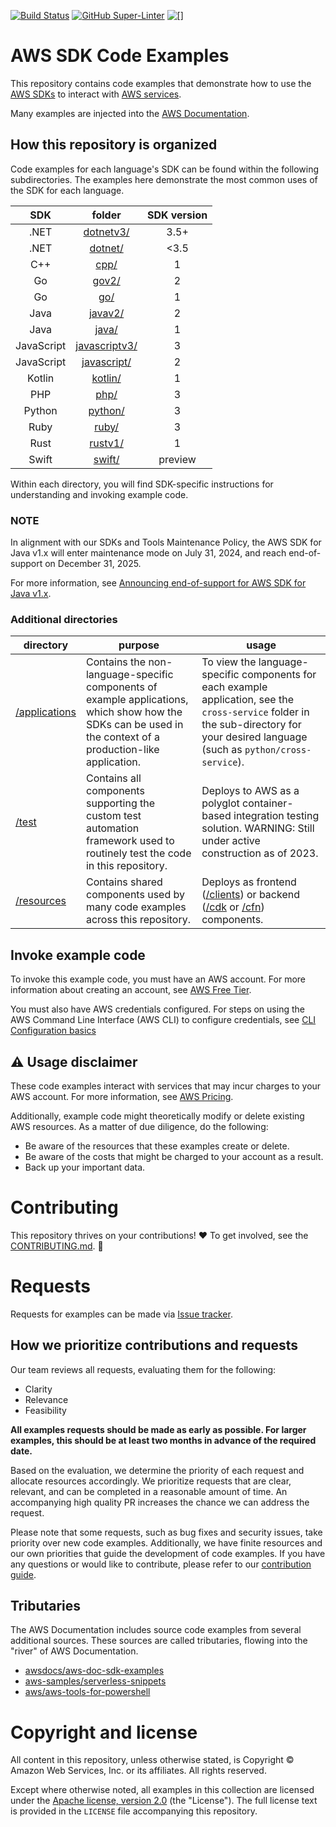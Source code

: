 [![Build Status](https://github.com/aws/aws-sdk-ruby/workflows/CI/badge.svg)](https://github.com/awsdocs/aws-doc-sdk-examples/actions)
[![GitHub Super-Linter](https://github.com/awsdocs/aws-doc-sdk-examples/actions/workflows/super-linter.yml/badge.svg)](https://github.com/marketplace/actions/super-linter)
![[]](https://img.shields.io/badge/license-MIT%2FApache--2.0-blue)
 
# AWS SDK Code Examples

This repository contains code examples that demonstrate how to use the [AWS SDKs](https://aws.amazon.com/developer/tools/) to interact with [AWS services](https://aws.amazon.com/products).

Many examples are injected into the [AWS Documentation](https://docs.aws.amazon.com).

## How this repository is organized
 
Code examples for each language's SDK can be found within the following subdirectories. The examples here demonstrate the most common uses of the SDK for each language.

|     SDK    |       folder      | SDK version |
|:----------:|:-----------------:|:-----------:|
| .NET       | [dotnetv3/](dotnetv3)         | 3.5+        |
| .NET       | [dotnet/](.dotnet)           | <3.5        |
| C++        | [cpp/](cpp)              | 1           |
| Go         | [gov2/](gov2)            | 2           |
| Go         | [go/](go)               | 1           |
| Java       | [javav2/](javav2)           | 2           |
| Java       | [java/](java)             | 1           |
| JavaScript | [javascriptv3/](javascriptv3)     | 3           |
| JavaScript | [javascript/](javascriptv)       | 2           |
| Kotlin     | [kotlin/](kotlin)           | 1             |
| PHP        | [php/](php)              | 3           |
| Python     | [python/](python)           | 3           |
| Ruby       | [ruby/](ruby)             | 3           |
| Rust       | [rustv1/](rustv1) | 1             |
| Swift      | [swift/](swift)            | preview           |

Within each directory, you will find SDK-specific instructions for understanding and invoking example code.

### NOTE
In alignment with our SDKs and Tools Maintenance Policy, the AWS SDK for Java v1.x will enter maintenance mode on July 31, 2024, and reach end-of-support on December 31, 2025.

For more information, see [Announcing end-of-support for AWS SDK for Java v1.x](https://aws.amazon.com/blogs/developer/announcing-end-of-support-for-aws-sdk-for-java-v1-x-on-december-31-2025/).


### Additional directories

| directory                     | purpose                                                                                                                                                     | usage                                                                                                                                                                                  |
|-------------------------------|-------------------------------------------------------------------------------------------------------------------------------------------------------------|----------------------------------------------------------------------------------------------------------------------------------------------------------------------------------------|
| [/applications](applications) | Contains the non-language-specific components of example applications, which show how the SDKs can be used in the context of a production-like application. | To view the language-specific components for each example application, see the `cross-service` folder in the sub-directory for your desired language (such as `python/cross-service`). |
| [/test](test)                 | Contains all components supporting the custom test automation framework used to routinely test the code in this repository.                                 | Deploys to AWS as a polyglot container-based integration testing solution. WARNING: Still under active construction as of 2023.                                                        |
| [/resources](resources)       | Contains shared components used by many code examples across this repository.                                                                               | Deploys as frontend ([/clients](/resources/clients)) or backend ([/cdk](/resources/cdk) or [/cfn](/resources/cfn)) components.                                                         


## Invoke example code

To invoke this example code, you must have an AWS account. For more information about creating an account, see [AWS Free Tier](https://aws.amazon.com/free/).

You must also have AWS credentials configured. For steps on using the AWS Command Line Interface (AWS CLI) to configure credentials, see [CLI Configuration basics](https://docs.aws.amazon.com/cli/latest/userguide/cli-configure-quickstart.html)

## ⚠️ Usage disclaimer

These code examples interact with services that may incur charges to your AWS account. For more information, see [AWS Pricing](https://aws.amazon.com/pricing/).

Additionally, example code might theoretically modify or delete existing AWS resources. As a matter of due diligence, do the following:

- Be aware of the resources that these examples create or delete.
- Be aware of the costs that might be charged to your account as a result.
- Back up your important data.

# Contributing

This repository thrives on your contributions! ❤️ To get involved, see the [CONTRIBUTING.md](CONTRIBUTING.md). 🙏

# Requests

Requests for examples can be made via [Issue tracker](https://github.com/awsdocs/aws-doc-sdk-examples/issues/new?assignees=octocat&labels=type%2Fenhancement&projects=&template=enhancement.yaml&title=%5BEnhancement%5D%3A+%3CDESCRIPTIVE+TITLE+HERE%3E).

## How we prioritize contributions and requests
Our team reviews all requests, evaluating them for the following:
- Clarity
- Relevance
- Feasibility

**All examples requests should be made as early as possible. For larger examples, this should be at least two months in advance of the required date.**

Based on the evaluation, we determine the priority of each request and allocate resources accordingly. We prioritize requests that are clear, relevant, and can be completed in a reasonable amount of time. An accompanying high quality PR increases the chance we can address the request.

Please note that some requests, such as bug fixes and security issues, take priority over new code examples. Additionally, we have finite resources and our own priorities that guide the development of code examples. If you have any questions or would like to contribute, please refer to our [contribution guide](https://github.com/awsdocs/aws-doc-sdk-examples/blob/main/CONTRIBUTING.md).


## Tributaries

The AWS Documentation includes source code examples from several additional sources. These sources are called tributaries, flowing into the "river" of AWS Documentation.

* [awsdocs/aws-doc-sdk-examples](https://github.com/awsdocs/aws-doc-sdk-examples)
* [aws-samples/serverless-snippets](https://github.com/aws-samples/serverless-snippets)
* [aws/aws-tools-for-powershell](https://github.com/aws/aws-tools-for-powershell)

# Copyright and license

All content in this repository, unless otherwise stated, is
Copyright © Amazon Web Services, Inc. or its affiliates. All rights reserved.

Except where otherwise noted, all examples in this collection are licensed under the [Apache
license, version 2.0](https://www.apache.org/licenses/LICENSE-2.0) (the "License"). The full
license text is provided in the `LICENSE` file accompanying this repository.
